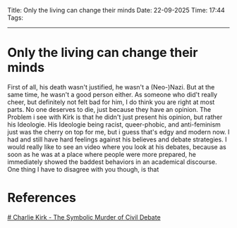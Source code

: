 Title: Only the living can change their minds
Date: 22-09-2025
Time: 17:44
Tags: 

---
# Only the living can change their minds

First of all, his death wasn't justified, he wasn't a (Neo-)Nazi. But at the same time, he wasn't a good person either.
As someone who did't really cheer, but definitely not felt bad for him, I do think you are right at most parts. No one deserves to die, just because they have an opinion. 
The Problem i see with Kirk is that he didn't just present his opinion, but rather his Ideologie. His Ideologie being racist, queer-phobic, and anti-feminism just was the cherry on top for me, but i guess that's edgy and modern now. I had and still have hard feelings against his believes and debate strategies. I would really like to see an video where you look at his debates, because as soon as he was at a place where people were more prepared, he immediately showed the baddest behaviors in an academical discourse. One thing I have to disagree with you though, is that

# References
[# Charlie Kirk - The Symbolic Murder of Civil Debate](https://www.youtube.com/watch?v=bMqnSs3DsWo)